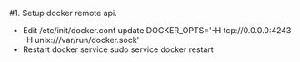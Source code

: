 #1. Setup docker remote api.
* Edit /etc/init/docker.conf
update DOCKER_OPTS='-H tcp://0.0.0.0:4243 -H unix:///var/run/docker.sock'
* Restart docker service
sudo service docker restart     